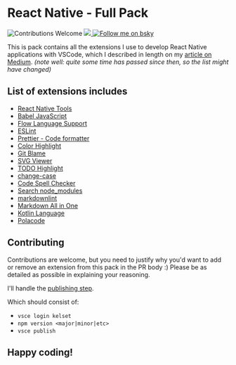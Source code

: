 # React Native - Full Pack

![Contributions Welcome](https://img.shields.io/badge/contributions-welcome-brightgreen)
<a href="https://github.com/kelset?tab=followers">
<img src="https://img.shields.io/github/followers/kelset?label=Follow%20%40kelset&style=social" />
</a>
<a href="https://bsky.app/profile/kelset.dev">
<img src="https://img.shields.io/badge/Bluesky-0285FF?logo=bluesky&logoColor=fff&style=flat" alt="Follow me on bsky" >
</a>

This is pack contains all the extensions I use to develop React Native applications with VSCode, which I described in length on my [article on Medium](https://medium.com/react-native-training/vscode-for-react-native-526ec4a368ce). _(note well: quite some time has passed since then, so the list might have changed)_

## List of extensions includes

- [React Native Tools](https://marketplace.visualstudio.com/items?itemName=vsmobile.vscode-react-native)
- [Babel JavaScript](https://marketplace.visualstudio.com/items?itemName=mgmcdermott.vscode-language-babel)
- [Flow Language Support](https://marketplace.visualstudio.com/items?itemName=flowtype.flow-for-vscode)
- [ESLint](https://marketplace.visualstudio.com/items?itemName=dbaeumer.vscode-eslint)
- [Prettier - Code formatter](https://marketplace.visualstudio.com/items?itemName=esbenp.prettier-vscode)
- [Color Highlight](https://marketplace.visualstudio.com/items?itemName=naumovs.color-highlight)
- [Git Blame](https://marketplace.visualstudio.com/items?itemName=waderyan.gitblame)
- [SVG Viewer](https://marketplace.visualstudio.com/items?itemName=cssho.vscode-svgviewer)
- [TODO Highlight](https://marketplace.visualstudio.com/items?itemName=wayou.vscode-todo-highlight)
- [change-case](https://marketplace.visualstudio.com/items?itemName=wmaurer.change-case)
- [Code Spell Checker](https://marketplace.visualstudio.com/items?itemName=streetsidesoftware.code-spell-checker)
- [Search node_modules](https://marketplace.visualstudio.com/items?itemName=jasonnutter.search-node-modules)
- [markdownlint](https://marketplace.visualstudio.com/items?itemName=DavidAnson.vscode-markdownlint)
- [Markdown All in One](https://marketplace.visualstudio.com/items?itemName=yzhang.markdown-all-in-one)
- [Kotlin Language](https://marketplace.visualstudio.com/items?itemName=mathiasfrohlich.Kotlin)
- [Polacode](https://marketplace.visualstudio.com/items?itemName=pnp.polacode)

## Contributing

Contributions are welcome, but you need to justify why you'd want to add or remove an extension from this pack in the PR body :) Please be as detailed as possible in explaining your reasoning.

I'll handle the [publishing step](https://code.visualstudio.com/api/working-with-extensions/publishing-extension).

Which should consist of:

- `vsce login kelset`
- `npm version <major|minor|etc>`
- `vsce publish`

## Happy coding!
